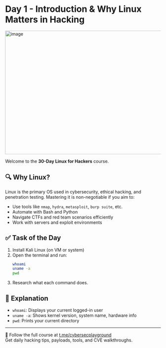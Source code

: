 # Day 1 - Introduction & Why Linux Matters in Hacking
<img width="1200" height="400" alt="image" src="https://github.com/user-attachments/assets/889f5ffe-e362-4c06-a357-c83ab0bb131b" />


Welcome to the **30-Day Linux for Hackers** course.

## 🔍 Why Linux?

Linux is the primary OS used in cybersecurity, ethical hacking, and penetration testing. Mastering it is non-negotiable if you aim to:
- Use tools like `nmap`, `hydra`, `metasploit`, `burp suite`, etc.
- Automate with Bash and Python
- Navigate CTFs and red team scenarios efficiently
- Work with servers and exploit environments

## ✅ Task of the Day

1. Install Kali Linux (on VM or system)
2. Open the terminal and run:
    ```bash
    whoami
    uname -a
    pwd
    ```
3. Research what each command does.

## 🧠 Explanation

- `whoami`: Displays your current logged-in user
- `uname -a`: Shows kernel version, system name, hardware info
- `pwd`: Prints your current directory

---

🚀 Follow the full course at [t.me/cybersecplayground](https://t.me/cybersecplayground)  
Get daily hacking tips, payloads, tools, and CVE walkthroughs.


